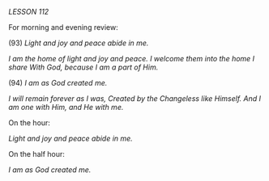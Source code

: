 *LESSON 112*

For morning and evening review:

(93) *Light and joy and peace abide in me.*

_I am the home of light and joy and peace._
_I welcome them into the home I share_
_With God, because I am a part of Him._

(94) *I am as God created me.*

_I will remain forever as I was,_
_Created by the Changeless like Himself._
_And I am one with Him, and He with me._

On the hour:

_Light and joy and peace abide in me._

On the half hour:

_I am as God created me._